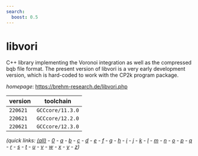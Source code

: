 ```yaml
---
search:
  boost: 0.5
---
```

# libvori

C++ library implementing the Voronoi integration as well as the compressed bqb file format. The present version of libvori is a very early development version, which is hard-coded to work with the CP2k program package.

*homepage*: <https://brehm-research.de/libvori.php>

version | toolchain
--------|----------
``220621`` | ``GCCcore/11.3.0``
``220621`` | ``GCCcore/12.2.0``
``220621`` | ``GCCcore/12.3.0``


*(quick links: [(all)](../index.md) - [0](../0/index.md) - [a](../a/index.md) - [b](../b/index.md) - [c](../c/index.md) - [d](../d/index.md) - [e](../e/index.md) - [f](../f/index.md) - [g](../g/index.md) - [h](../h/index.md) - [i](../i/index.md) - [j](../j/index.md) - [k](../k/index.md) - [l](../l/index.md) - [m](../m/index.md) - [n](../n/index.md) - [o](../o/index.md) - [p](../p/index.md) - [q](../q/index.md) - [r](../r/index.md) - [s](../s/index.md) - [t](../t/index.md) - [u](../u/index.md) - [v](../v/index.md) - [w](../w/index.md) - [x](../x/index.md) - [y](../y/index.md) - [z](../z/index.md))*

